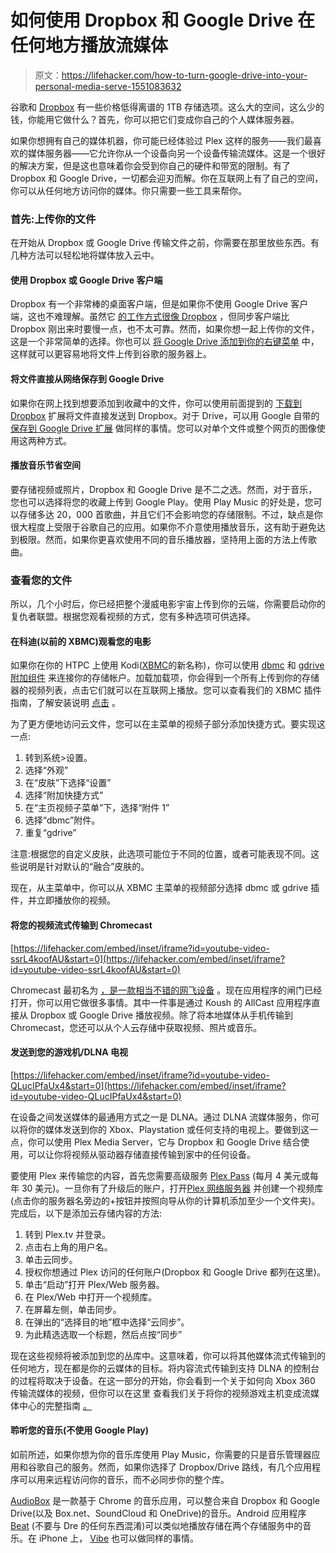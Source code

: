 # 如何使用 Dropbox 和 Google Drive 在任何地方播放流媒体

> 原文：<https://lifehacker.com/how-to-turn-google-drive-into-your-personal-media-serve-1551083632>

谷歌和 [Dropbox](https://lifehacker.com/dropbox-upgrades-pro-users-to-1tb-adds-remote-wipe-se-1627403731) 有一些价格低得离谱的 1TB 存储选项。这么大的空间，这么少的钱，你能用它做什么？首先，你可以把它们变成你自己的个人媒体服务器。



如果你想拥有自己的媒体机器，你可能已经体验过 Plex 这样的服务——我们最喜欢的媒体服务器——它允许你从一个设备向另一个设备传输流媒体。这是一个很好的解决方案，但是这也意味着你会受到你自己的硬件和带宽的限制。有了 Dropbox 和 Google Drive，一切都会迎刃而解。你在互联网上有了自己的空间，你可以从任何地方访问你的媒体。你只需要一些工具来帮你。

### 首先:上传你的文件

在开始从 Dropbox 或 Google Drive 传输文件之前，你需要在那里放些东西。有几种方法可以轻松地将媒体放入云中。

#### 使用 Dropbox 或 Google Drive 客户端

Dropbox 有一个非常棒的桌面客户端，但是如果你不使用 Google Drive 客户端，这也不难理解。虽然它 [的工作方式很像 Dropbox](https://lifehacker.com/file-syncing-faceoff-dropbox-vs-google-drive-5904731) ，但同步客户端比 Dropbox 刚出来时要慢一点，也不太可靠。然而，如果你想一起上传你的文件，这是一个非常简单的选择。你也可以 [将 Google Drive 添加到你的右键菜单](http://lifehacker.com/send-files-to-dropbox-google-drive-and-more-from-wind-5905516) 中，这样就可以更容易地将文件上传到谷歌的服务器上。

#### 将文件直接从网络保存到 Google Drive

如果你在网上找到想要添加到收藏中的文件，你可以使用前面提到的 [下载到 Dropbox](https://chrome.google.com/webstore/detail/download-to-dropbox/mklccdhnpppcmbpbkaanmamjfmmefbnp?utm_source=chrome-ntp-icon) 扩展将文件直接发送到 Dropbox。对于 Drive，可以用 Google 自带的 [保存到 Google Drive 扩展](https://chrome.google.com/webstore/detail/save-to-google-drive/gmbmikajjgmnabiglmofipeabaddhgne?utm_source=chrome-ntp-icon) 做同样的事情。您可以对单个文件或整个网页的图像使用这两种方式。

#### 播放音乐节省空间

要存储视频或照片，Dropbox 和 Google Drive 是不二之选。然而，对于音乐，您也可以选择将您的收藏上传到 Google Play。使用 Play Music 的好处是，您可以存储多达 20，000 首歌曲，并且它们不会影响您的存储限制。不过，缺点是你很大程度上受限于谷歌自己的应用。如果你不介意使用播放音乐，这有助于避免达到极限。然而，如果你更喜欢使用不同的音乐播放器，坚持用上面的方法上传歌曲。

### 查看您的文件

所以，几个小时后，你已经把整个漫威电影宇宙上传到你的云端，你需要启动你的复仇者联盟。根据您观看视频的方式，您有多种选项可供选择。

#### 在科迪(以前的 XBMC)观看您的电影

如果你在你的 HTPC 上使用 Kodi([XBMC](https://lifehacker.com/xbmc-renames-and-rebrands-to-kodi-entertainment-center-1614575026)的新名称)，你可以使用 [dbmc](http://wiki.xbmc.org/index.php?title=Add-on:Dbmc_(Dropbox_add-on)) 和 [gdrive 附加组件](https://github.com/ddurdle/XBMC-gdrive) 来连接你的存储帐户。加载加载项，你会得到一个所有上传到你的存储器的视频列表，点击它们就可以在互联网上播放。您可以查看我们的 XBMC 插件指南，了解安装说明 [点击](http://lifehacker.com/power-up-your-xbmc-installation-with-these-awesome-add-5768174) 。

为了更方便地访问云文件，您可以在主菜单的视频子部分添加快捷方式。要实现这一点:

1.  转到系统>设置。
2.  选择“外观”
3.  在“皮肤”下选择“设置”
4.  选择“附加快捷方式”
5.  在“主页视频子菜单”下，选择“附件 1”
6.  选择“dbmc”附件。
7.  重复“gdrive”

注意:根据您的自定义皮肤，此选项可能位于不同的位置，或者可能表现不同。这些说明是针对默认的“融合”皮肤的。

现在，从主菜单中，你可以从 XBMC 主菜单的视频部分选择 dbmc 或 gdrive 插件，并立即播放你的视频。

#### 将您的视频流式传输到 Chromecast

 [https://lifehacker.com/embed/inset/iframe?id=youtube-video-ssrL4koofAU&start=0](https://lifehacker.com/embed/inset/iframe?id=youtube-video-ssrL4koofAU&start=0) 

Chromecast 最初名为 [，是一款相当不错的网飞设备](https://lifehacker.com/google-chromecast-does-it-deserve-a-place-in-your-livi-945082974) 。现在应用程序的闸门已经打开，你可以用它做很多事情。其中一件事是通过 Koush 的 AllCast 应用程序直接从 Dropbox 或 Google Drive 播放视频。除了将本地媒体从手机传输到 Chromecast，您还可以从个人云存储中获取视频、照片或音乐。

#### 发送到您的游戏机/DLNA 电视

 [https://lifehacker.com/embed/inset/iframe?id=youtube-video-QLucIPfaUx4&start=0](https://lifehacker.com/embed/inset/iframe?id=youtube-video-QLucIPfaUx4&start=0) 

在设备之间发送媒体的最通用方式之一是 DLNA。通过 DLNA 流媒体服务，你可以将你的媒体发送到你的 Xbox、Playstation 或任何支持的电视上。要做到这一点，你可以使用 Plex Media Server，它与 Dropbox 和 Google Drive 结合使用，可以让你将视频从驱动器存储直接传输到家中的任何设备。

要使用 Plex 来传输您的内容，首先您需要高级服务 [Plex Pass](https://plex.tv/subscription) (每月 4 美元或每年 30 美元)。一旦你有了升级后的账户，打开[Plex 网络服务器](https://lifehacker.com/plex-unveils-a-new-plex-web-built-for-faster-streaming-5982193) 并创建一个视频库(点击你的服务器名旁边的+按钮并按照向导从你的计算机添加至少一个文件夹)。完成后，以下是添加云存储内容的方法:

1.  转到 Plex.tv 并登录。
2.  点击右上角的用户名。
3.  单击云同步。
4.  授权你想通过 Plex 访问的任何账户(Dropbox 和 Google Drive 都列在这里)。
5.  单击“启动”打开 Plex/Web 服务器。
6.  在 Plex/Web 中打开一个视频库。
7.  在屏幕左侧，单击同步。
8.  在弹出的“选择目的地”框中选择“云同步”。
9.  为此精选选取一个标题，然后点按“同步”

现在这些视频将被添加到您的丛库中。这意味着，你可以将其他媒体流式传输到的任何地方，现在都是你的云媒体的目标。将内容流式传输到支持 DLNA 的控制台的过程将取决于设备。在这一部分的开始，你会看到一个关于如何向 Xbox 360 传输流媒体的视频，但你可以在这里 查看我们关于将你的视频游戏主机变成流媒体中心的完整指南 [。](https://lifehacker.com/the-complete-guide-to-turning-your-video-game-console-i-5989126)

#### 聆听您的音乐(不使用 Google Play)

如前所述，如果你想为你的音乐库使用 Play Music，你需要的只是音乐管理器应用和谷歌自己的服务。然而，如果你选择了 Dropbox/Drive 路线，有几个应用程序可以用来远程访问你的音乐，而不必同步你的整个库。

[AudioBox](https://chrome.google.com/webstore/detail/audiobox/bpfokoiflenhipndmjacmfemmfhlialg?hl=en-US) 是一款基于 Chrome 的音乐应用，可以整合来自 Dropbox 和 Google Drive(以及 Box.net、SoundCloud 和 OneDrive)的音乐。Android 应用程序 [Beat](http://lifehacker.com/beat-for-android-plays-music-right-from-dropbox-or-goog-1497542786) (不要与 Dre 的任何东西混淆)可以类似地播放存储在两个存储服务中的音乐。在 iPhone 上， [Vibe](http://lifehacker.com/vibe-cloud-music-player-plays-your-music-from-dropbox-1604757006) 也可以做同样的事情。
